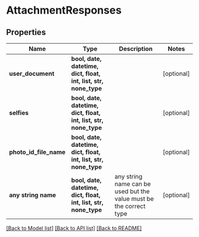 # AttachmentResponses


## Properties
Name | Type | Description | Notes
------------ | ------------- | ------------- | -------------
**user_document** | **bool, date, datetime, dict, float, int, list, str, none_type** |  | [optional] 
**selfies** | **bool, date, datetime, dict, float, int, list, str, none_type** |  | [optional] 
**photo_id_file_name** | **bool, date, datetime, dict, float, int, list, str, none_type** |  | [optional] 
**any string name** | **bool, date, datetime, dict, float, int, list, str, none_type** | any string name can be used but the value must be the correct type | [optional]

[[Back to Model list]](../README.md#documentation-for-models) [[Back to API list]](../README.md#documentation-for-api-endpoints) [[Back to README]](../README.md)


